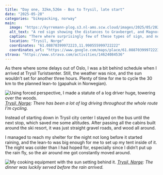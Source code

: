 ```yaml
---
title: "Day one, 32km,526m - Bus to Trysil, late start"
date: "2025-05-28"
categories: "bikepacking, norway"
main:
  image: "https://kyrremann-plog.s3.nl-ams.scw.cloud/images/2025/05/20250529_095359.jpg"
  alt_text: "A red sign showing the distances to Gravberget, and Magnor."
  caption: "There where surprisingly few of these types of sign, and none of them specified the length to Halden."
  location: "Trysil, Norge"
  coordinates: "61.08870399972223,11.990555999722222"
  coordinates_url: "https://www.google.com/maps/place/61.08870399972223,11.990555999722222"
strava: "https://www.strava.com/activities/14624084536"
---
```


As there where some delays out of Oslo, I was a bit behind schedule when I arrived at Trysil Turistsenter. Still, the weather was nice, and the sun wouldn’t set for another three hours. Plenty of time for me to cycle the 30 km to the planned lean-to (gapahuk in Norwegian).

![Using forced perspective, I made a statute of a log driver huge, towering over the woods.](https://kyrremann-plog.s3.nl-ams.scw.cloud/images/2025/05/20250528_203503.jpg)
*[Trysil, Norge](https://www.google.com/maps/place/61.2472512,12.015076):  There has been a lot of log driving throughout the whole route I’m cycling.*

Instead of starting down in Trysil city center I stayed on the bus until the next stop, which saved me some altitudes. After passing all the cabins built around the ski resort, it was just straight gravel roads, and wood all around.

I managed to reach my shelter for the night not long before it started raining, and the lean-to was big enough for me to set up my tent inside of it. The night was colder than I had hoped for, especially since I didn’t put up the rain fly, so the air around me got constantly moved around.

![My cooking equipment with the sun setting behind it.](https://kyrremann-plog.s3.nl-ams.scw.cloud/images/2025/05/20250528_214304.jpg)
*[Trysil, Norge](https://www.google.com/maps/place/61.16075479972222,11.930018099722222): The dinner was luckily served before the rain arrived.*
